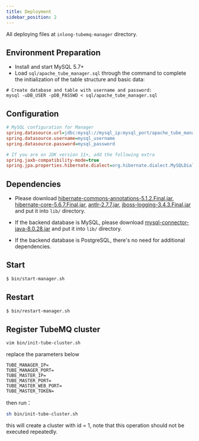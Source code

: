 ```yaml
---
title: Deployment
sidebar_position: 2
---
```


All deploying files at `inlong-tubemq-manager` directory.

## Environment Preparation
- Install and start MySQL 5.7+
- Load `sql/apache_tube_manager.sql` through the command to complete the initialization of the table structure and basic data:

```` shell
# Create database and table with username and password:
mysql -uDB_USER -pDB_PASSWD < sql/apache_tube_manager.sql
````
  
## Configuration
```ini
# MySQL configuration for Manager
spring.datasource.url=jdbc:mysql://mysql_ip:mysql_port/apache_tube_manager
spring.datasource.username=mysql_username
spring.datasource.password=mysql_password

# If you are on JDK version 11+, add the following extra
spring.jaxb-compatibility-mode=true
spring.jpa.properties.hibernate.dialect=org.hibernate.dialect.MySQLDialect
```

## Dependencies
- Please download [hibernate-commons-annotations-5.1.2.Final.jar](https://repo1.maven.org/maven2/org/hibernate/common/hibernate-commons-annotations/5.1.2.Final/hibernate-commons-annotations-5.1.2.Final.jar),
  [hibernate-core-5.6.7.Final.jar](https://repo1.maven.org/maven2/org/hibernate/hibernate-core/5.6.7.Final/hibernate-core-5.6.7.Final.jar), 
  [antlr-2.7.7.jar](https://repo1.maven.org/maven2/antlr/antlr/2.7.7/antlr-2.7.7.jar), 
  [jboss-logging-3.4.3.Final.jar](https://repo1.maven.org/maven2/org/jboss/logging/jboss-logging/3.4.3.Final/jboss-logging-3.4.3.Final.jar) and put it into `lib/` directory.

- If the backend database is MySQL, please download [mysql-connector-java-8.0.28.jar](https://repo1.maven.org/maven2/mysql/mysql-connector-java/8.0.28/mysql-connector-java-8.0.28.jar) and put it into `lib/` directory.

- If the backend database is PostgreSQL, there's no need for additional dependencies.

## Start
```bash
$ bin/start-manager.sh 
```

## Restart
```bash
$ bin/restart-manager.sh 
```

## Register TubeMQ cluster

```bash
vim bin/init-tube-cluster.sh
``` 

replace the parameters below
```properties
TUBE_MANAGER_IP=  
TUBE_MANAGER_PORT=   
TUBE_MASTER_IP=   
TUBE_MASTER_PORT=
TUBE_MASTER_WEB_PORT=
TUBE_MASTER_TOKEN=
```

then run：
```bash
sh bin/init-tube-cluster.sh
```

this will create a cluster with id = 1, note that this operation should not be executed repeatedly.